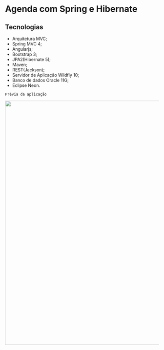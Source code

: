 # Agenda com Spring e Hibernate

## Tecnologias

* Arquitetura MVC;
* Spring MVC 4;
* Angularjs;
* Bootstrap 3;
* JPA2(Hibernate 5);
* Maven;
* REST(Jackson);
* Servidor de Aplicação Wildfly 10;
* Banco de dados Oracle 11G;
* Eclipse Neon.

```
Prévia da aplicação
```
[comment]: # '
![](https://github.com/marcosabreu39/Agenda_Spring_Angularjs_Hibernate/blob/master/src/main/webapp/static/images/AgendaSpringHbn.gif)'
<p align="center">
  <img width="800" src="https://github.com/marcosabreu39/Agenda_Spring_Angularjs_Hibernate/blob/master/src/main/webapp/static/images/AgendaSpringHbn.gif">
</p>
